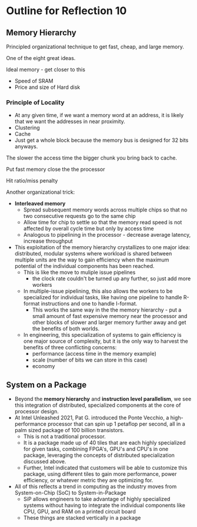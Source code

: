 # Outline for Reflection 10

## Memory Hierarchy

Principled organizational technique to get fast, cheap, and large memory.

One of the eight great ideas.

Ideal memory - get closer to this

- Speed of SRAM
- Price and size of Hard disk

### Principle of Locality

- At any given time, if we want a memory word at an address, it is likely that we want the addresses in near proximity.
- Clustering
- Cache
- Just get a whole block because the memory bus is designed for 32 bits anyways.

The slower the access time the bigger chunk you bring back to cache.

Put fast memory close the the processor

Hit ratio/miss penalty

Another organizational trick:

- **Interleaved memory**
  - Spread subsequent memory words across multiple chips so that no two consecutive requests go to the same chip
  - Allow time for chip to settle so that the memory read speed is not affected by overall cycle time but only by access time
  - Analogous to pipelining in the processor - decrease average latency, increase throughput
- This exploitation of the memory hierarchy crystallizes to one major idea: distributed, modular systems where workload is shared between multiple units are the way to gain efficiency when the maximum potential of the individual components has been reached.
  - This is like the move to muliple issue pipelines
    - the clock rate couldn't be turned up any further, so just add more workers
  - In multiple-issue pipelining, this also allows the workers to be specialized for individual tasks, like having one pipeline to handle R-format instructions and one to handle I-format.
    - This works the same way in the the memory hierarchy  - put a small amount of fast expensive memory near the processor and other blocks of slower and larger memory further away and get the benefits of both worlds.
  - In engineering, this specialization of systems to gain efficiency is one major source of complexity, but it is the only way to harvest the benefits of three conflicting concerns:
    - performance (access time in the memory example)
    - scale (number of bits we can store in this case)
    - economy

## System on a Package

- Beyond the **memory hierarchy** and **instruction level parallelism**, we see this integration of distributed, specialized components at the core of processor design.
- At Intel Unleashed 2021, Pat G. introduced the Ponte Vecchio, a high-performance processor that can spin up 1 petaflop per second, all in a palm sized package of 100 billion transistors.
  - This is not a traditional processor.
  - It is a package made up of 40 tiles that are each highly specialized for given tasks, combining FPGA's, GPU's and CPU's in one package, leveraging the concepts of distributed specialization discussed above.
  - Further, Intel indicated that customers will be able to customize this package, using different tiles to gain more performance, power efficiency, or whatever metric they are optimizing for.
- All of this reflects a trend in computing as the industry moves from System-on-Chip (SoC) to System-in-Package
  - SiP allows engineers to take advantage of highly specialized systems without having to integrate the individual components like CPU, GPU, and RAM on a printed circuit board
  - These things are stacked vertically in a package







